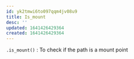 ```yaml
---
id: yk2tmwi6to097qqm4jv08u9
title: Is_mount
desc: ''
updated: 1641426429364
created: 1641426429364
---
```



`.is_mount()` : To check if the path is a mount point
